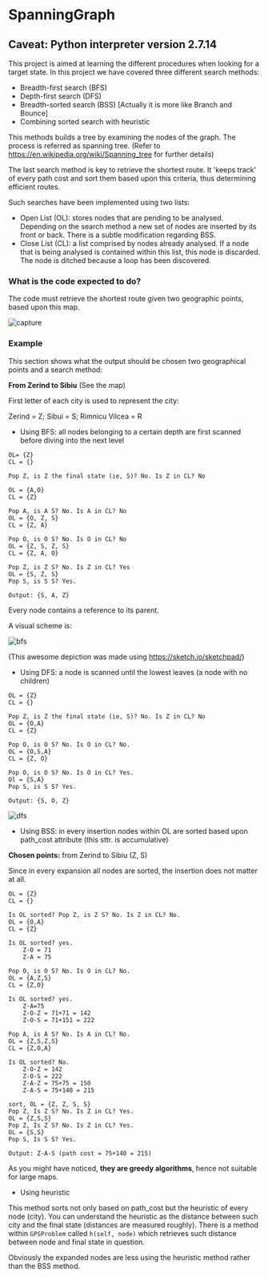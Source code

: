 # SpanningGraph

## Caveat: Python interpreter version 2.7.14

This project is aimed at learning the different procedures when looking for a target state. In this project we have
covered three different search methods:

- Breadth-first search (BFS)
- Depth-first search (DFS)
- Breadth-sorted search (BSS) [Actually it is more like Branch and Bounce]
- Combining sorted search with heuristic

This methods builds a tree by examining the nodes of the graph. The process is referred as spanning tree.
(Refer to https://en.wikipedia.org/wiki/Spanning_tree for further details)

The last search method is key to retrieve the shortest route. It 'keeps track' of every path cost
and sort them based upon this criteria, thus determining efficient routes.

Such searches have been implemented using two lists:

- Open List (OL): stores nodes that are pending to be analysed. Depending on the search
    method a new set of nodes are inserted by its front or back. There is a subtle modification regarding BSS.
- Close List (CL): a list comprised by nodes already analysed. If a node that is being analysed is contained
     within this list, this node is discarded. The node is ditched because a loop has been discovered.

### What is the code expected to do?

The code must retrieve the shortest route given two geographic points, based upon this map.

![capture](https://user-images.githubusercontent.com/19231158/36631218-88b3f5ba-1974-11e8-9bad-118bd9f523aa.PNG)

### Example

This section shows what the output should be chosen two geographical points and a search method:

**From Zerind to Sibiu** (See the map)

First letter of each city is used to represent the city:

Zerind = Z; 
Sibui = S; 
Rimnicu Vilcea = R


- Using BFS: all nodes belonging to a certain depth are first scanned before diving into the next level

```
OL= {Z}
CL = {}

Pop Z, is Z the final state (ie, S)? No. Is Z in CL? No

OL = {A,O}
CL = {Z}

Pop A, is A S? No. Is A in CL? No
OL = {O, Z, S}
CL = {Z, A}

Pop O, is O S? No. Is O in CL? No
OL = {Z, S, Z, S}
CL = {Z, A, O} 

Pop Z, is Z S? No. Is Z in CL? Yes
OL = {S, Z, S}
Pop S, is S S? Yes. 

Output: {S, A, Z}
```

Every node contains a reference to its parent.

A visual scheme is:

![bfs](https://user-images.githubusercontent.com/19231158/36636364-b2cef678-19c5-11e8-8481-b227501dfdc4.PNG)

(This awesome depiction was made using https://sketch.io/sketchpad/)

- Using DFS: a node is scanned until the lowest leaves (a node with no children)

```
OL = {Z}
CL = {}

Pop Z, is Z the final state (ie, S)? No. Is Z in CL? No
OL = {O,A}
CL = {Z}

Pop O, is O S? No. Is O in CL? No.
OL = {O,S,A}
CL = {Z, O}

Pop O, is O S? No. Is O in CL? Yes.
Ol = {S,A}
Pop S, is S S? Yes.

Output: {S, O, Z}
```

![dfs](https://user-images.githubusercontent.com/19231158/36641248-c920ed16-1a2c-11e8-8f06-833ce29d0a09.PNG)

- Using BSS: in every insertion nodes within OL are sorted based upon path_cost attribute (this sttr. is accumulative)

**Chosen points:** from Zerind to Sibiu (Z, S)

Since in every expansion all nodes are sorted, the insertion does not matter at all.
```
OL = {Z}
CL = {}
    
Is OL sorted? Pop Z, is Z S? No. Is Z in CL? No.
OL = {O,A}
CL = {Z}

Is OL sorted? yes.
    Z-O = 71
    Z-A = 75

Pop O, is O S? No. Is O in CL? No.
OL = {A,Z,S}
CL = {Z,O}

Is OL sorted? yes.
    Z-A=75
    Z-O-Z = 71+71 = 142
    Z-O-S = 71+151 = 222

Pop A, is A S? No. Is A in CL? No.
OL = {Z,S,Z,S}
CL = {Z,O,A}

Is OL sorted? No.
    Z-O-Z = 142
    Z-O-S = 222
    Z-A-Z = 75+75 = 150
    Z-A-S = 75+140 = 215  
    
sort, OL = {Z, Z, S, S}
Pop Z, Is Z S? No. Is Z in CL? Yes.
OL = {Z,S,S}
Pop Z, Is Z S? No. Is Z in CL? Yes.
OL = {S,S}
Pop S, Is S S? Yes.

Output: Z-A-S (path cost = 75+140 = 215) 
```

As you might have noticed, **they are greedy algorithms**, hence not suitable for large maps.

- Using heuristic

This method sorts not only based on path_cost but the heuristic of every node (city). You can understand the heuristic 
as the distance between such city and the final state (distances are measured roughly). There is a method
within ``GPSProblem`` called ``h(self, node)`` which retrieves such distance between node and final state in question.

Obviously the expanded nodes are less using the heuristic method rather than the BSS method.
